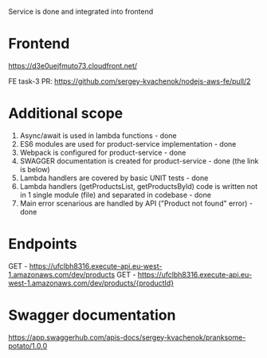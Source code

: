 Service is done and integrated into frontend

# Frontend
https://d3e0uejfmuto73.cloudfront.net/

FE task-3 PR:
https://github.com/sergey-kvachenok/nodejs-aws-fe/pull/2

# Additional scope
1. Async/await is used in lambda functions - done
2. ES6 modules are used for product-service implementation - done
3. Webpack is configured for product-service - done
4. SWAGGER documentation is created for product-service - done (the link is below)
5. Lambda handlers are covered by basic UNIT tests - done
6. Lambda handlers (getProductsList, getProductsById) code is written not in 1 single module (file) and separated in codebase - done
7. Main error scenarious are handled by API ("Product not found" error) - done

# Endpoints
  GET - https://ufclbh8316.execute-api.eu-west-1.amazonaws.com/dev/products
  GET - https://ufclbh8316.execute-api.eu-west-1.amazonaws.com/dev/products/{productId}

# Swagger documentation
  https://app.swaggerhub.com/apis-docs/sergey-kvachenok/pranksome-potato/1.0.0
